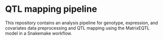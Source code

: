 # **QTL mapping pipeline** 

This repository contains an analysis pipeline for genotype, expression, and covariates data preprocessing and QTL mapping using the MatrixEQTL model in a Snakemake workflow.
